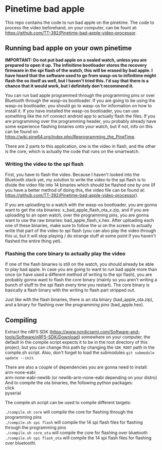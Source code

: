 # Pinetime bad apple
This repo contains the code to run bad apple on the pinetime. The code to process the video beforehand, on your computer, can be fount at: https://github.com/TT-392/Pinetime-bad-apple-video-processor.

## Running bad apple on your own pinetime
**IMPORTANT: Do not put bad apple on a sealed watch, unless you are prepared to open it up. The infinitime bootloader stores the recovery firmware in the spi flash of the watch, this will be erased by bad apple. I have heard that the software used to go from wasp-os to infinitime might flash the os itself as well, but I haven't tried this. I'd say that there is a chance that it would work, but I definitely don't recommend it.**

You can run bad apple programmed through the programming pins or over Bluetooth through the wasp-os bootloader. If you are going to be using the wasp-os bootloader, you should go to wasp-os for information on how to install it. If you have installed the wasp-os bootloader, you can use something like the nrf connect android app to actually flash the files. If you are programming over the programming header, you probably already have some experience flashing binaries onto your watch, but if not, info on this can be found on https://wiki.pine64.org/index.php/Reprogramming_the_PineTime.

There are 2 parts to this application, one is the video in flash, and the other is the core, which is actually the code that runs on the smartwatch. 

### Writing the video to the spi flash
First, you have to flash the video. Because I haven't looked into the Bluetooth stack yet, my solution to write the video to the spi flash is to divide the video file into 14 binaries which should be flashed one by one (If you have a better method of doing this, the video file can be found at: https://github.com/TT-392/Pinetime-bad-apple-video-processor). 

If you are uploading to a watch with the wasp-os bootloader, you are gonna want to get the ota binaries: x_bad_apple_flash_ota_x.zip, and if you are uploading to an open watch, over the programming pins, you are gonna want to use the raw binaries: bad_apple_flash_x.hex. After uploading each one of these binaries, make sure to follow the ui on the screen to actually write that part of the video to spi flash (you can also play the video through this ui, but it will stop playing / do strange stuff at some point if you haven't flashed the entire thing yet).

### Flashing the core binary to actually play the video
If one of the flash binaries is still on the watch, you should already be able to play bad apple. In case you are going to want to run bad apple more than once (or have used a different method of writing to the spi flash), you are probably gonna want to flash the core binary (mainly so you aren't writing a bunch of stuff to the spi flash every time you restart). The core binary is basically a flash binary with the writing to flash part stripped out.

Just like with the flash binaries, there is an ota binary (bad_apple_ota.zip), and a binary for flashing over the programming pins (bad_apple.hex).

## Compiling  
Extract the nRF5 SDK (https://www.nordicsemi.com/Software-and-tools/Software/nRF5-SDK/Download) somewhere on your computer, the default in the compile script expects it to be in the root directory of this project, but you can change this path by changing the ```SDK_ROOT``` path in the compile.sh script. Also, don't forget to load the submodules ```git submodule update --init```. 

There are also a couple of dependencies you are gonna need to install:\
arm-none-eabi\
arm-none-eabi-newlib (or newlib-arm-none-eabi depending on your distro)\
And to compile the ota binaries, the following python packages:\
click\
pyserial


The compile.sh script can be used to compile different targets:

```./compile.sh core``` will compile the core for flashing through the programming pins\
```./compile.sh spi flash``` will compile the 14 spi flash files for flashing through the programming pins\
```./compile.sh core_ota``` will compile the core for flashing over bluetooth\
```./compile.sh spi flash_ota``` will compile the 14 spi flash files for flashing over bluetooth\




